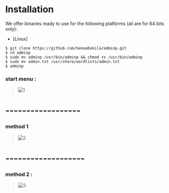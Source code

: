 # Installation

We offer binaries ready to use for the following platforms (all are for 64 bits only):

* [Linux]
```
$ git clone https://github.com/hemaabokila/adminp.git
$ cd adminp
$ sudo mv adminp /usr/bin/adminp && chmod +x /usr/bin/adminp
$ sudo mv admin.txt /usr/share/wordlists/admin.txt
$ adminp
```


###  start menu : 
> ![1](https://drive.google.com/file/d/1lbuJO2WGnDNCwkdqM5FbsFt9pc47lyLE/view?usp=drive_link)
# ------------------

###  method 1

> ![2](https://drive.google.com/file/d/1zCTbSAIPzxU6TLeYOx_IrNh3iP106F7W/view)


# -------------------

###  method 2 :

> ![3](https://drive.google.com/file/d/1mA_jI_Xm7vR2nAHErhezaJ7fHMCPVk9l/view?usp=drive_link)
   

